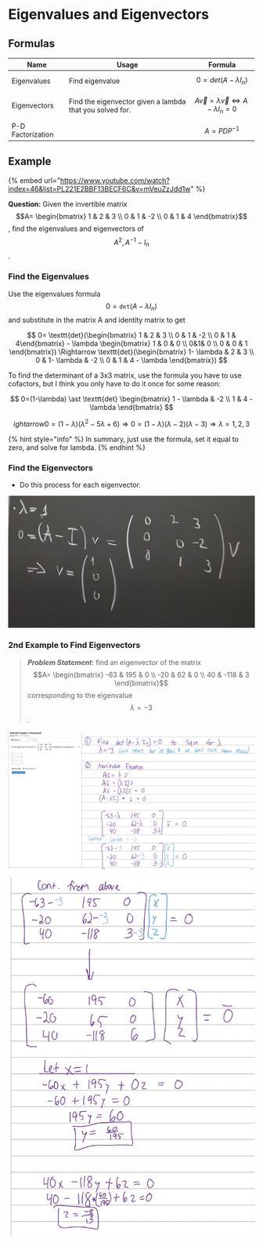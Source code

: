# Eigenvalues and Eigenvectors

## Formulas

| Name              | Usage                                                    | Formula                                                          |
| ----------------- | -------------------------------------------------------- | ---------------------------------------------------------------- |
| Eigenvalues       | Find eigenvalue                                          | $$0=det(A-\lambda I_n)$$                                         |
| Eigenvectors      | Find the eigenvector given a lambda that you solved for. | $$A \vec{v} = \lambda \vec{v} \Leftrightarrow A- \lambda I_n=0$$ |
| P-D Factorization |                                                          | $$A=P D P^{-1}$$                                                 |

## Example

{% embed url="https://www.youtube.com/watch?index=46&list=PL221E2BBF13BECF6C&v=mVeuZzJdd1w" %}

**Question:** Given the invertible matrix $$A= \begin{bmatrix} 1 & 2 & 3 \\ 0 & 1 & -2 \\ 0 & 1 & 4 \end{bmatrix}$$, find the eigenvalues and eigenvectors of $$A^2,A^{-1}-I_n$$.

### Find the Eigenvalues

Use the eigenvalues formula $$0=\texttt{det}(A - \lambda I_n)$$and substitute in the matrix A and identity matrix to get

$$
0= \texttt{det}(\begin{bmatrix} 1 & 2 & 3 \\ 0 & 1 & -2 \\ 0 & 1 & 4\end{bmatrix} - \lambda \begin{bmatrix} 1 & 0 & 0 \\ 0&1& 0 \\ 0 & 0 & 1 \end{bmatrix}) \Rightarrow \texttt{det}(\begin{bmatrix} 1- \lambda & 2 & 3 \\ 0 & 1- \lambda & -2 \\ 0 & 1 & 4 - \lambda \end{bmatrix})
$$

To find the determinant of a 3x3 matrix, use the formula you have to use cofactors, but I think you only have to do it once for some reason:

$$
0=(1-\lambda) \ast \texttt{det} \begin{bmatrix} 1 - \lambda & -2 \\ 1 & 4 - \lambda \end{bmatrix}
$$

$$
ightarrow 0=(1 - \lambda)(\lambda^2 -5 \lambda + 6) \Rightarrow 0=(1-\lambda) (\lambda-2) (\lambda-3) \Rightarrow \lambda = 1, 2, 3
$$

{% hint style="info" %}
In summary, just use the formula, set it equal to zero, and solve for lambda.
{% endhint %}

### Find the Eigenvectors

* Do this process for each eigenvector.

![](<../../../.gitbook/assets/CleanShot 2021-12-02 at 12.40.39@2x.jpg>)

### 2nd Example to Find Eigenvectors

> _**Problem Statement**_: find an eigenvector of the matrix $$A= \begin{bmatrix} -63 & 195 & 0 \\ -20 & 62 & 0 \\ 40 & -118 & 3 \end{bmatrix}$$corresponding to the eigenvalue $$\lambda = -3$$.

![](<../../../.gitbook/assets/CleanShot 2021-12-02 at 12.41.16@2x.jpg>)

![Your final answer would say that the eigenvectors are: .](<../../../.gitbook/assets/CleanShot 2021-12-02 at 12.41.45@2x.jpg>)
